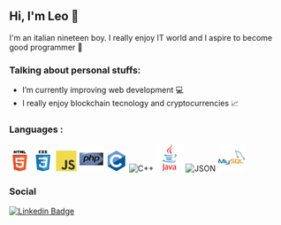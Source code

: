## Hi, I'm Leo 🤙

I'm an italian nineteen boy. I really enjoy IT world and I aspire to become good programmer 🙂 <br>



### Talking about personal stuffs:
* I’m currently improving web development 💻
* I really enjoy blockchain tecnology and cryptocurrencies 📈


### Languages :
<div>
  <img src="https://github.com/devicons/devicon/blob/master/icons/html5/html5-original-wordmark.svg" width="38" alt="HTML 5"/>
  <img src="https://github.com/devicons/devicon/blob/master/icons/css3/css3-original-wordmark.svg" width="38" alt="Css 3"/>
  <img src="https://github.com/devicons/devicon/blob/master/icons/javascript/javascript-original.svg" width="38" alt="Javascript"/>
  <img src="https://github.com/devicons/devicon/blob/master/icons/php/php-original.svg" width="45" alt="Php" />
  <img src="https://github.com/devicons/devicon/blob/master/icons/c/c-original.svg" width="38" alt="C"/>
  <img src="https://user-images.githubusercontent.com/42747200/46140125-da084900-c26d-11e8-8ea7-c45ae6306309.png" width="33" alt="C++"/>
  <img src="https://github.com/devicons/devicon/blob/master/icons/java/java-original-wordmark.svg" width="50" alt="Java"/>
  <img src="https://upload.wikimedia.org/wikipedia/commons/c/c9/JSON_vector_logo.svg" width="38" alt="JSON"/>
  <img src="https://github.com/devicons/devicon/blob/master/icons/mysql/mysql-original-wordmark.svg" width="50" alt="MySQL"/>
</div>

### Social

<div>

  [![Linkedin Badge](https://img.shields.io/badge/-LinkedIn-0e76a8?style=flat-square&logo=Linkedin&logoColor=white)](https://www.linkedin.com/in/leonardo-birindelli-b07731245/)
</div>




